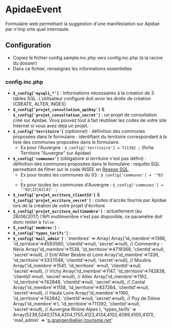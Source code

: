 # ApidaeEvent

Formulaire web permettant la suggestion d'une manifestation sur Apidae par n'imp
orte quel internaute.

## Configuration
* Copiez le fichier config.sample.inc.php vers config.inc.php (à la racine du dossier)
* Dans ce fichier, renseignez les informations essentielles

### config.inc.php
* **`$_config['mysqli_*']`** : Informations nécessaires à la création de 3 tables SQL. L'utilisateur configuré doit avoir les droits de création (CREATE, ALTER, INDEX)
* **`$_config['projet_consultation_apiKey']`** & **`$_config['projet_consultation_secret']`** : un projet de consultation créé sur Apidae. Vous pouvez tout à fait réutiliser les codes de votre site Internet si vous avez déjà un projet.
* **`$_config['territoire']`** (optionnel) : définition des communes proposées dans le formulaire : identifiant du territoire correspondant à la liste des communes proposées dans le formulaire.
	* Ex pour l'Auvergne : `$_config['territoire'] = 711392 ;` (fiche Territoire "Auvergne" sur Apidae)
* **`$_config['communes']`** (obligatoire si territoire n'est pas défini) : définition des communes proposées dans le formulaire : requête SQL permettant de filtrer sur le code INSEE en [Regexp SQL](http://www.tutorialspoint.com/mysql/mysql-regexps.htm).
	* Ex pour toutes les communes du 03 : `$_config['communes'] = '^03' ;`
	* Ex pour toutes les communes d'Auvergne : `$_config['communes'] = '^03|15|63|43' ;`
* **`$_config['projet_ecriture_clientId']`** & **`$_config['projet_ecriture_secret']`** : codes d'accès fournis par Apidae lors de la création de votre projet d'écriture
* **`$_config['projet_ecriture_multimembre']`** : actuellement (au 26/06/2017) l'API multimembre n'est pas disponible, ce paramètre doit donc rester à `false`.
* **`$_config['membres']`** : 
* **`$_config['types_tarifs']`** : 
* **`$_config['mail_admin']`** : 
		'membres' => Array(
			Array('id_membre'=>1366,		'id_territoire'=>4593560,	'clientId'=>null,	'secret'=>null), // Commentry - Néris
			Array('id_membre'=>1538,		'id_territoire'=>4719368,	'clientId'=>null,	'secret'=>null), // Entr'Allier Besbre et Loire
			Array('id_membre'=>1336,		'id_territoire'=>3337048,	'clientId'=>null,	'secret'=>null), // Moulins
			Array('id_membre'=>1541,		'id_territoire' =>null,		'clientId'=>null,	'secret'=>null), // Vichy
			Array('id_membre'=>1147,		'id_territoire'=>742838,	'clientId'=>null,	'secret'=>null), // Allier
			Array('id_membre'=>1182,		'id_territoire'=>742848,	'clientId'=>null,	'secret'=>null), // Cantal
			Array('id_membre'=>1158,		'id_territoire'=>837264,	'clientId'=>null,	'secret'=>null), // Haute Loire
			Array('id_membre'=>1180,		'id_territoire'=>742842,	'clientId'=>null,	'secret'=>null), // Puy de Dôme
			Array('id_membre'=>1,			'id_territoire'=>711392,	'clientId'=>null,	'secret'=>null), // Auvergne Rhône Alpes
		),
		'types_tarifs' => Array(5239,5240,1754,4204,1755,4123,4134,4102,4099,4100,4101),
		'mail_admin' => 'p.granger@allier-tourisme.net'